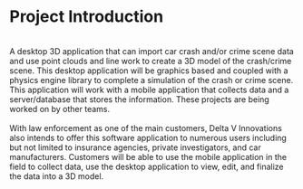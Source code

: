 # Project Introduction
<br>
A desktop 3D application that can import car crash and/or crime scene data and use point clouds and line work to create a 3D model
of the crash/crime scene. This desktop application will be graphics based and coupled with a physics engine library to complete 
a simulation of the crash or crime scene. This application will work with a mobile application that collects data and a server/database
that stores the information. These projects are being worked on by other teams. 
<br><br>
With law enforcement as one of the main customers, Delta V Innovations also intends to offer this software application to numerous 
users including but not limited to insurance agencies, private investigators, and car manufacturers. Customers will be able to use 
the mobile application in the field to collect data, use the desktop application to view, edit, and finalize the data into a 3D model.
